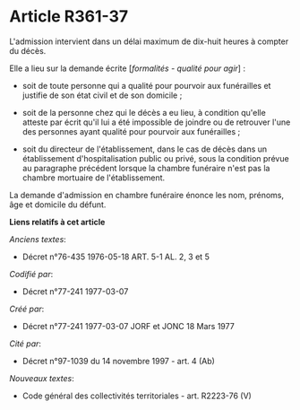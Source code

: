 # Article R361-37

L'admission intervient dans un délai maximum de dix-huit heures à compter du décès.

Elle a lieu sur la demande écrite [*formalités - qualité pour agir*] :

- soit de toute personne qui a qualité pour pourvoir aux funérailles et justifie de son état civil et de son domicile ;

- soit de la personne chez qui le décès a eu lieu, à condition qu'elle atteste par écrit qu'il lui a été impossible de
joindre ou de retrouver l'une des personnes ayant qualité pour pourvoir aux funérailles ;

- soit du directeur de l'établissement, dans le cas de décès dans un établissement d'hospitalisation public ou privé, sous la
condition prévue au paragraphe précédent lorsque la chambre funéraire n'est pas la chambre mortuaire de l'établissement.

La demande d'admission en chambre funéraire énonce les nom, prénoms, âge et domicile du défunt.

**Liens relatifs à cet article**

_Anciens textes_:

  - Décret n°76-435 1976-05-18 ART. 5-1 AL. 2, 3 et 5

_Codifié par_:

  - Décret n°77-241 1977-03-07

_Créé par_:

  - Décret n°77-241 1977-03-07 JORF et JONC 18 Mars 1977

_Cité par_:

  - Décret n°97-1039 du 14 novembre 1997 - art. 4 (Ab)

_Nouveaux textes_:

  - Code général des collectivités territoriales - art. R2223-76 (V)
